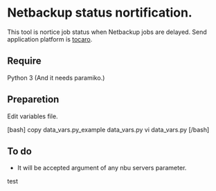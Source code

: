 # Netbackup status nortification.

This tool is nortice job status when Netbackup jobs are delayed.
Send application platform is [tocaro](https://tocaro.im/?locale=ja).

## Require
Python 3
(And it needs paramiko.)

## Preparetion

Edit variables file.

[bash]
copy data_vars.py_example data_vars.py
vi data_vars.py
[/bash]


## To do

* It will be accepted argument of any nbu servers parameter.

test
